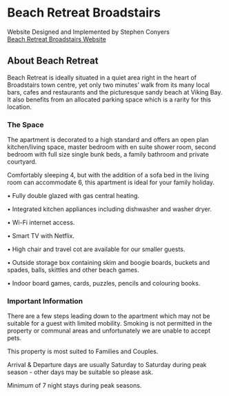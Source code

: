 ﻿# Beach Retreat Broadstairs
Website Designed and Implemented by Stephen Conyers
<br />[Beach Retreat Broadstairs Website](https://www.beachretreatbroadstairs.co.uk/)
## About Beach Retreat
Beach Retreat is ideally situated in a quiet area right in the heart of Broadstairs town centre, yet only two minutes’ walk from its many local bars, cafes and restaurants and the picturesque sandy beach at Viking Bay. It also benefits from an allocated parking space which is a rarity for this location.

### The Space
The apartment is decorated to a high standard and offers an open plan kitchen/living space, master bedroom with en suite shower room, second bedroom with full size single bunk beds, a family bathroom and private courtyard.

Comfortably sleeping 4, but with the addition of a sofa bed in the living room can accommodate 6, this apartment is ideal for your family holiday.

• Fully double glazed with gas central heating.

• Integrated kitchen appliances including dishwasher and washer dryer.

• Wi-Fi internet access.

• Smart TV with Netflix.

• High chair and travel cot are available for our smaller guests.

• Outside storage box containing skim and boogie boards, buckets and spades, balls, skittles and other beach games.

• Indoor board games, cards, puzzles, pencils and colouring books.

### Important Information
There are a few steps leading down to the apartment which may not be suitable for a guest with limited mobility. Smoking is not permitted in the property or communal areas and unfortunately we are unable to accept pets.

This property is most suited to Families and Couples.

Arrival & Departure days are usually Saturday to Saturday during peak season - other days may be suitable so please ask.

Minimum of 7 night stays during peak seasons.